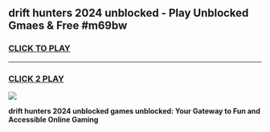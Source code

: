 
## drift hunters 2024 unblocked - Play Unblocked Gmaes & Free #m69bw
<h3>
<a href="https://news.freeplayer.one?title=drift_hunters_2024_unblocked&ref=03M">CLICK TO PLAY</a></h3>
<hr>

<h3>
<a href="https://news.freeplayer.one?title=drift_hunters_2024_unblocked&ref=03M">CLICK 2 PLAY</a>
  
</h3>

<a href="https://news.freeplayer.one?title=drift_hunters_2024_unblocked&ref=03M"><img src="https://clearcache.store/games.png"></a>


**drift hunters 2024 unblocked games unblocked: Your Gateway to Fun and Accessible Online Gaming**

